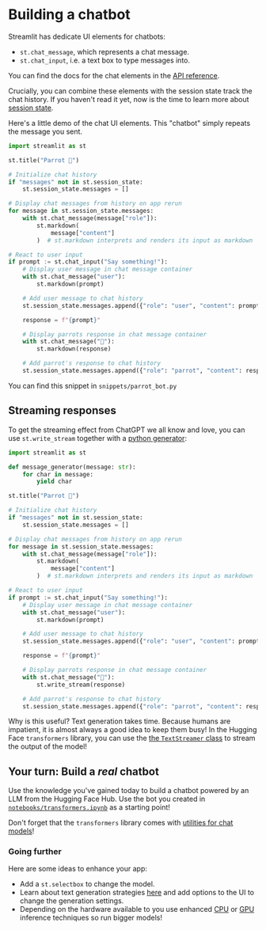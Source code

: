 # Building a chatbot

Streamlit has dedicate UI elements for chatbots:

- `st.chat_message`, which represents a chat message.
- `st.chat_input`, i.e. a text box to type messages into.

You can find the docs for the chat elements in the [API reference](https://docs.streamlit.io/library/api-reference/chat).

Crucially, you can combine these elements with the session state track the chat history. If you haven't read it yet, now is the time to learn more about [session state](https://docs.streamlit.io/library/advanced-features/session-state).

Here's a little demo of the chat UI elements. This "chatbot" simply repeats the message you sent.

```python
import streamlit as st

st.title("Parrot 🦜")

# Initialize chat history
if "messages" not in st.session_state:
    st.session_state.messages = []

# Display chat messages from history on app rerun
for message in st.session_state.messages:
    with st.chat_message(message["role"]):
        st.markdown(
            message["content"]
        )  # st.markdown interprets and renders its input as markdown

# React to user input
if prompt := st.chat_input("Say something!"):
    # Display user message in chat message container
    with st.chat_message("user"):
        st.markdown(prompt)

    # Add user message to chat history
    st.session_state.messages.append({"role": "user", "content": prompt})

    response = f"{prompt}"

    # Display parrots response in chat message container
    with st.chat_message("🦜"):
        st.markdown(response)

    # Add parrot's response to chat history
    st.session_state.messages.append({"role": "parrot", "content": response})
```

You can find this snippet in `snippets/parrot_bot.py`

## Streaming responses

To get the streaming effect from ChatGPT we all know and love, you can use `st.write_stream` together with a [python generator](https://realpython.com/introduction-to-python-generators/):

```python
import streamlit as st

def message_generator(message: str):
    for char in message:
        yield char

st.title("Parrot 🦜")

# Initialize chat history
if "messages" not in st.session_state:
    st.session_state.messages = []

# Display chat messages from history on app rerun
for message in st.session_state.messages:
    with st.chat_message(message["role"]):
        st.markdown(
            message["content"]
        )  # st.markdown interprets and renders its input as markdown

# React to user input
if prompt := st.chat_input("Say something!"):
    # Display user message in chat message container
    with st.chat_message("user"):
        st.markdown(prompt)

    # Add user message to chat history
    st.session_state.messages.append({"role": "user", "content": prompt})

    response = f"{prompt}"

    # Display parrots response in chat message container
    with st.chat_message("🦜"):
        st.write_stream(response)

    # Add parrot's response to chat history
    st.session_state.messages.append({"role": "parrot", "content": response})
```

Why is this useful? Text generation takes time. Because humans are impatient, it is almost always a good idea to keep them busy! In the Hugging Face `transformers` library, you can use the [the `TextStreamer` class](https://huggingface.co/docs/transformers/v4.37.2/en/internal/generation_utils#transformers.TextStreamer) to stream the output of the model!

## Your turn: Build a _real_ chatbot

Use the knowledge you've gained today to build a chatbot powered by an LLM from the Hugging Face Hub. Use the bot you created in [`notebooks/transformers.ipynb`](./notebooks/transformers.ipynb) as a starting point!

Don't forget that the `transformers` library comes with [utilities for chat models](https://huggingface.co/docs/transformers/main/chat_templating#advanced-template-writing-tips)!

### Going further

Here are some ideas to enhance your app:

- Add a `st.selectbox` to change the model.
- Learn about text generation strategies [here](https://huggingface.co/docs/transformers/main/generation_strategies#text-generation-strategies) and add options to the UI to change the generation settings.
- Depending on the hardware available to you use enhanced [CPU](https://huggingface.co/docs/transformers/main/en/perf_infer_cpu) or [GPU](https://huggingface.co/docs/transformers/main/en/perf_infer_gpu_one) inference techniques so run bigger models!
